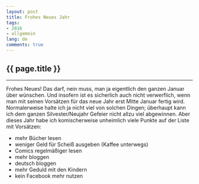 ```yaml
---
layout: post
title: Frohes Neues Jahr
tags:
- 2016
- allgemein
lang: de
comments: true
---
```


{{ page.title }}
----------------
----------------

Frohes Neues! Das darf, nein muss, man ja eigentlich den ganzen Januar über
wünschen. Und insofern ist es sicherlich auch nicht verwerflich, wenn man mit
seinen Vorsätzen für das neue Jahr erst Mitte Januar fertig wird.  
Normalerweise halte ich ja nicht viel von solchen Dingen; überhaupt kann ich dem
ganzen Silvester/Neujahr Gefeier nicht allzu viel abgewinnen. Aber dieses Jahr
habe ich komischerweise unheimlich viele Punkte auf der Liste mit Vorsätzen:

* mehr Bücher lesen
* weniger Geld für Scheiß ausgeben (Kaffee unterwegs)
* Comics regelmäßiger lesen
* mehr bloggen
* deutsch bloggen
* mehr Geduld mit den Kindern
* kein Facebook mehr nutzen

